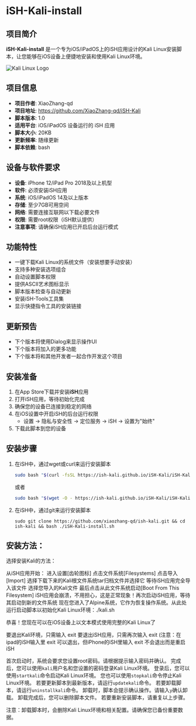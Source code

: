 # iSH-Kali-install

## 项目简介
**iSH-Kali-install** 是一个专为iOS/iPadOS上的iSH应用设计的Kali Linux安装脚本，让您能够在iOS设备上便捷地安装和使用Kali Linux环境。

![Kali Linux Logo](https://www.kali.org/images/kali-logo.svg)

## 项目信息
- **项目作者**: XiaoZhang-qd
- **项目地址**: https://github.com/XiaoZhang-qd/iSH-Kali
- **脚本版本**: 1.0
- **适用平台**: iOS/iPadOS 设备运行的 iSH 应用
- **脚本大小**: 20KB
- **更新频率**: 随缘更新
- **脚本依赖**: bash


## 设备与软件要求
- **设备**: iPhone 12/iPad Pro 2018及以上机型
- **软件**: 必须安装iSH应用
- **系统**: iOS/iPadOS 14及以上版本
- **存储**: 至少7GB可用空间
- **网络**: 需要连接互联网以下载必要文件
- **权限**: 需要root权限（iSH默认提供）
- **注意事项**: 请确保iSH应用已开启后台运行模式

## 功能特性
- 一键下载Kali Linux的系统文件（安装想要手动安装）
- 支持多种安装选项组合
- 自动设置脚本权限
- 提供ASCII艺术图标显示
- 脚本版本检查与自动更新
- 安装iSH-Tools工具集
- 显示快捷指令工具的安装链接

## 更新预告
- 下个版本将使用Dialog来显示操作UI
- 下个版本将加入的更多功能
- 下个版本将和其他开发者一起合作开发这个项目

## 安装准备
1. 在App Store下载并安装**iSH**应用
2. 打开iSH应用，等待初始化完成
3. 确保您的设备已连接到稳定的网络
4. 在iOS设置中开启iSH的后台运行权限
   - 设置 → 隐私与安全性 → 定位服务 → iSH → 设置为"始终"
5. 下载此脚本到您的设备

## 安装步骤
1. 在iSH中，通过wget或curl来运行安装脚本
   ```bash
   sudo bash "$(curl -fsSL https://ish-kali.github.io/iSH-Kali/iSH-Kali-install.sh)"
   ```
    或者
   ```bash
   sudo bash "$(wget -O - https://ish-kali.github.io/iSH-Kali/iSH-Kali-install.sh)"
   ```
2. 在iSH中，通过git来运行安装脚本
   ```git
   sudo git clone https://github.com/xiaozhang-qd/ish-kali.git && cd ish-kali && bash ./iSH-Kali-install.sh
   ```

## 安装方法：

  选择安装Kali的方法：

   从iSH应用开始：
    进入设置[齿轮图标]
    点击文件系统[Filesystems]
    点击导入[Import]
    选择下载下来的Kali根文件系统tar归档文件并选择它
    等待iSH应用完全导入该文件
    选择您导入的Kali文件
    最后点击从此文件系统启动[Boot From This Filesystem]
    iSH应用会崩溃，不用担心，这是正常现象！再次启动iSH应用，等待其启动到新的文件系统
    现在您进入了Alpine系统，它作为恢复操作系统。从此处运行启动脚本以初始化Kali Linux环境：./kali.sh  

   恭喜！您现在可以在iOS设备上以文本模式使用完整的Kali Linux了

   要退出Kali环境，只需输入  exit 
    要退出iSH应用，只需再次输入  exit (注意：在ipad的iSH输入里  exit 可以退出，但iPhone的iSH里输入  exit 不会退出而是重启iSH
    
   首次启动时，系统会要求您设置root密码。请根据提示输入密码并确认。
   完成后，您可以使用`kali`用户名和您设置的密码登录Kali Linux环境。
   登录后，您可以使用`startkali`命令启动Kali Linux环境。
   您也可以使用`stopkali`命令停止Kali Linux环境。
   若要更新脚本到最新版本，请运行`updatekali`命令。
   若要卸载脚本，请运行`uninstallkali`命令。
   卸载时，脚本会提示确认操作。请输入`y`确认卸载。
   卸载完成后，您可以删除脚本文件。
   若要重新安装脚本，请重复以上步骤。

   注意：卸载脚本时，会删除Kali Linux环境和相关配置。请确保您已备份重要数据。

